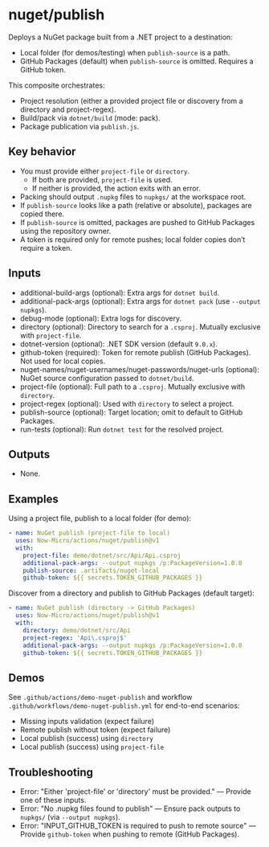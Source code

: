 # nuget/publish

Deploys a NuGet package built from a .NET project to a destination:
- Local folder (for demos/testing) when `publish-source` is a path.
- GitHub Packages (default) when `publish-source` is omitted. Requires a GitHub token.

This composite orchestrates:
- Project resolution (either a provided project file or discovery from a directory and project-regex).
- Build/pack via `dotnet/build` (mode: pack).
- Package publication via `publish.js`.

## Key behavior
- You must provide either `project-file` or `directory`.
  - If both are provided, `project-file` is used.
  - If neither is provided, the action exits with an error.
- Packing should output `.nupkg` files to `nupkgs/` at the workspace root.
- If `publish-source` looks like a path (relative or absolute), packages are copied there.
- If `publish-source` is omitted, packages are pushed to GitHub Packages using the repository owner.
- A token is required only for remote pushes; local folder copies don’t require a token.

## Inputs
- additional-build-args (optional): Extra args for `dotnet build`.
- additional-pack-args (optional): Extra args for `dotnet pack` (use `--output nupkgs`).
- debug-mode (optional): Extra logs for discovery.
- directory (optional): Directory to search for a `.csproj`. Mutually exclusive with `project-file`.
- dotnet-version (optional): .NET SDK version (default `9.0.x`).
- github-token (required): Token for remote publish (GitHub Packages). Not used for local copies.
- nuget-names/nuget-usernames/nuget-passwords/nuget-urls (optional): NuGet source configuration passed to `dotnet/build`.
- project-file (optional): Full path to a `.csproj`. Mutually exclusive with `directory`.
- project-regex (optional): Used with `directory` to select a project.
- publish-source (optional): Target location; omit to default to GitHub Packages.
- run-tests (optional): Run `dotnet test` for the resolved project.

## Outputs
- None.

## Examples

Using a project file, publish to a local folder (for demo):

```yaml
- name: NuGet publish (project-file to local)
  uses: Now-Micro/actions/nuget/publish@v1
  with:
    project-file: demo/dotnet/src/Api/Api.csproj
    additional-pack-args: --output nupkgs /p:PackageVersion=1.0.0
    publish-source: .artifacts/nuget-local
    github-token: ${{ secrets.TOKEN_GITHUB_PACKAGES }}
```

Discover from a directory and publish to GitHub Packages (default target):

```yaml
- name: NuGet publish (directory -> GitHub Packages)
  uses: Now-Micro/actions/nuget/publish@v1
  with:
    directory: demo/dotnet/src/Api
    project-regex: 'Api\.csproj$'
    additional-pack-args: --output nupkgs /p:PackageVersion=1.0.0
    github-token: ${{ secrets.TOKEN_GITHUB_PACKAGES }}
```

## Demos
See `.github/actions/demo-nuget-publish` and workflow `.github/workflows/demo-nuget-publish.yml` for end-to-end scenarios:
- Missing inputs validation (expect failure)
- Remote publish without token (expect failure)
- Local publish (success) using `directory`
- Local publish (success) using `project-file`

## Troubleshooting
- Error: "Either 'project-file' or 'directory' must be provided." — Provide one of these inputs.
- Error: "No .nupkg files found to publish" — Ensure pack outputs to `nupkgs/` (via `--output nupkgs`).
- Error: "INPUT_GITHUB_TOKEN is required to push to remote source" — Provide `github-token` when pushing to remote (GitHub Packages).

